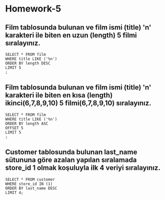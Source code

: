 # Homework-5
## Film tablosunda bulunan ve film ismi (title) 'n' karakteri ile biten en uzun (length) 5 filmi sıralayınız.
``` 
SELECT * FROM film
WHERE title LIKE ('%n')
ORDER BY length DESC 
LIMIT 5
;
``` 
## Film tablosunda bulunan ve film ismi (title) 'n' karakteri ile biten en kısa (length) ikinci(6,7,8,9,10) 5 filmi(6,7,8,9,10) sıralayınız.
``` 
SELECT * FROM film
WHERE title LIKE ('%n')
ORDER BY length ASC
OFFSET 5 
LIMIT 5
;
``` 
## Customer tablosunda bulunan last_name sütununa göre azalan yapılan sıralamada store_id 1 olmak koşuluyla ilk 4 veriyi sıralayınız.
``` 
SELECT * FROM customer
WHERE store_id IN (1)
ORDER BY last_name DESC
LIMIT 4;
``` 
